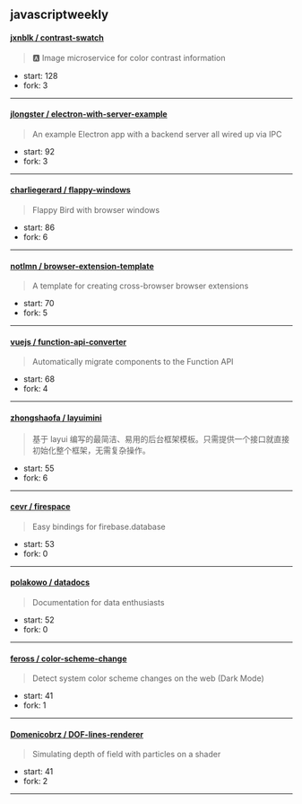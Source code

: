 ## javascriptweekly

#### [jxnblk / contrast-swatch](https://github.com/jxnblk/contrast-swatch)

>  🅰️ Image microservice for color contrast information

+ start: 128
+ fork: 3

----


#### [jlongster / electron-with-server-example](https://github.com/jlongster/electron-with-server-example)

> An example Electron app with a backend server all wired up via IPC

+ start: 92
+ fork: 3

----


#### [charliegerard / flappy-windows](https://github.com/charliegerard/flappy-windows)

> Flappy Bird with browser windows

+ start: 86
+ fork: 6

----


#### [notlmn / browser-extension-template](https://github.com/notlmn/browser-extension-template)

> A template for creating cross-browser browser extensions

+ start: 70
+ fork: 5

----


#### [vuejs / function-api-converter](https://github.com/vuejs/function-api-converter)

> Automatically migrate components to the Function API

+ start: 68
+ fork: 4

----


#### [zhongshaofa / layuimini](https://github.com/zhongshaofa/layuimini)

> 基于 layui 编写的最简洁、易用的后台框架模板。只需提供一个接口就直接初始化整个框架，无需复杂操作。

+ start: 55
+ fork: 6

----


#### [cevr / firespace](https://github.com/cevr/firespace)

> Easy bindings for firebase.database

+ start: 53
+ fork: 0

----


#### [polakowo / datadocs](https://github.com/polakowo/datadocs)

> Documentation for data enthusiasts

+ start: 52
+ fork: 0

----


#### [feross / color-scheme-change](https://github.com/feross/color-scheme-change)

> Detect system color scheme changes on the web (Dark Mode)

+ start: 41
+ fork: 1

----


#### [Domenicobrz / DOF-lines-renderer](https://github.com/Domenicobrz/DOF-lines-renderer)

> Simulating depth of field with particles on a shader

+ start: 41
+ fork: 2

----

